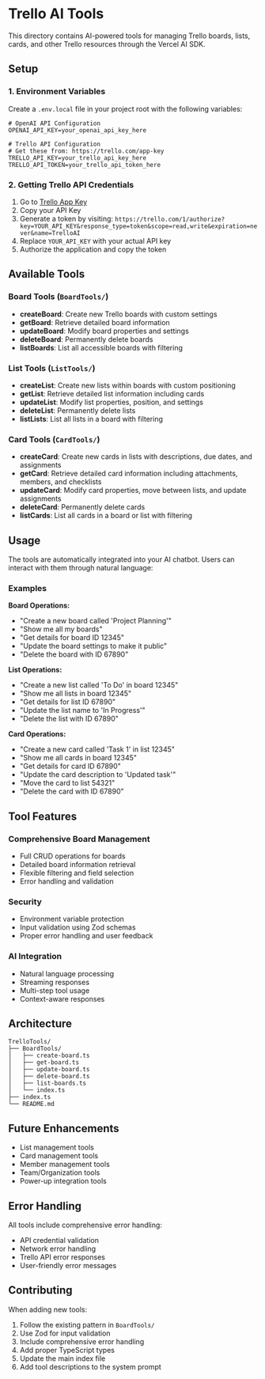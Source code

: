 # Trello AI Tools

This directory contains AI-powered tools for managing Trello boards, lists, cards, and other Trello resources through the Vercel AI SDK.

## Setup

### 1. Environment Variables

Create a `.env.local` file in your project root with the following variables:

```env
# OpenAI API Configuration
OPENAI_API_KEY=your_openai_api_key_here

# Trello API Configuration
# Get these from: https://trello.com/app-key
TRELLO_API_KEY=your_trello_api_key_here
TRELLO_API_TOKEN=your_trello_api_token_here
```

### 2. Getting Trello API Credentials

1. Go to [Trello App Key](https://trello.com/app-key)
2. Copy your API Key
3. Generate a token by visiting: `https://trello.com/1/authorize?key=YOUR_API_KEY&response_type=token&scope=read,write&expiration=never&name=TrelloAI`
4. Replace `YOUR_API_KEY` with your actual API key
5. Authorize the application and copy the token

## Available Tools

### Board Tools (`BoardTools/`)

- **createBoard**: Create new Trello boards with custom settings
- **getBoard**: Retrieve detailed board information
- **updateBoard**: Modify board properties and settings
- **deleteBoard**: Permanently delete boards
- **listBoards**: List all accessible boards with filtering

### List Tools (`ListTools/`)

- **createList**: Create new lists within boards with custom positioning
- **getList**: Retrieve detailed list information including cards
- **updateList**: Modify list properties, position, and settings
- **deleteList**: Permanently delete lists
- **listLists**: List all lists in a board with filtering

### Card Tools (`CardTools/`)

- **createCard**: Create new cards in lists with descriptions, due dates, and assignments
- **getCard**: Retrieve detailed card information including attachments, members, and checklists
- **updateCard**: Modify card properties, move between lists, and update assignments
- **deleteCard**: Permanently delete cards
- **listCards**: List all cards in a board or list with filtering

## Usage

The tools are automatically integrated into your AI chatbot. Users can interact with them through natural language:

### Examples

**Board Operations:**

- "Create a new board called 'Project Planning'"
- "Show me all my boards"
- "Get details for board ID 12345"
- "Update the board settings to make it public"
- "Delete the board with ID 67890"

**List Operations:**

- "Create a new list called 'To Do' in board 12345"
- "Show me all lists in board 12345"
- "Get details for list ID 67890"
- "Update the list name to 'In Progress'"
- "Delete the list with ID 67890"

**Card Operations:**

- "Create a new card called 'Task 1' in list 12345"
- "Show me all cards in board 12345"
- "Get details for card ID 67890"
- "Update the card description to 'Updated task'"
- "Move the card to list 54321"
- "Delete the card with ID 67890"

## Tool Features

### Comprehensive Board Management

- Full CRUD operations for boards
- Detailed board information retrieval
- Flexible filtering and field selection
- Error handling and validation

### Security

- Environment variable protection
- Input validation using Zod schemas
- Proper error handling and user feedback

### AI Integration

- Natural language processing
- Streaming responses
- Multi-step tool usage
- Context-aware responses

## Architecture

```
TrelloTools/
├── BoardTools/
│   ├── create-board.ts
│   ├── get-board.ts
│   ├── update-board.ts
│   ├── delete-board.ts
│   ├── list-boards.ts
│   └── index.ts
├── index.ts
└── README.md
```

## Future Enhancements

- List management tools
- Card management tools
- Member management tools
- Team/Organization tools
- Power-up integration tools

## Error Handling

All tools include comprehensive error handling:

- API credential validation
- Network error handling
- Trello API error responses
- User-friendly error messages

## Contributing

When adding new tools:

1. Follow the existing pattern in `BoardTools/`
2. Use Zod for input validation
3. Include comprehensive error handling
4. Add proper TypeScript types
5. Update the main index file
6. Add tool descriptions to the system prompt

